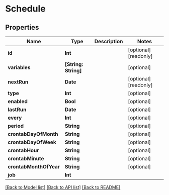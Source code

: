 # Schedule

## Properties

Name | Type | Description | Notes
------------ | ------------- | ------------- | -------------
**id** | **Int** |  | [optional] [readonly] 
**variables** | **[String: String]** |  | [optional] 
**nextRun** | **Date** |  | [optional] [readonly] 
**type** | **Int** |  | [optional] 
**enabled** | **Bool** |  | [optional] 
**lastRun** | **Date** |  | [optional] 
**every** | **Int** |  | [optional] 
**period** | **String** |  | [optional] 
**crontabDayOfMonth** | **String** |  | [optional] 
**crontabDayOfWeek** | **String** |  | [optional] 
**crontabHour** | **String** |  | [optional] 
**crontabMinute** | **String** |  | [optional] 
**crontabMonthOfYear** | **String** |  | [optional] 
**job** | **Int** |  | 

[[Back to Model list]](../README.md#documentation-for-models) [[Back to API list]](../README.md#documentation-for-api-endpoints) [[Back to README]](../README.md)


